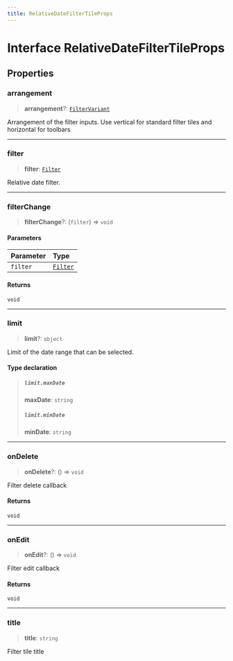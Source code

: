 ```yaml
---
title: RelativeDateFilterTileProps
---
```


# Interface RelativeDateFilterTileProps

## Properties

### arrangement

> **arrangement**?: [`FilterVariant`](../type-aliases/type-alias.FilterVariant.md)

Arrangement of the filter inputs. Use vertical for standard filter tiles and horizontal for toolbars

***

### filter

> **filter**: [`Filter`](../../sdk-data/interfaces/interface.Filter.md)

Relative date filter.

***

### filterChange

> **filterChange**?: (`filter`) => `void`

#### Parameters

| Parameter | Type |
| :------ | :------ |
| `filter` | [`Filter`](../../sdk-data/interfaces/interface.Filter.md) |

#### Returns

`void`

***

### limit

> **limit**?: `object`

Limit of the date range that can be selected.

#### Type declaration

> ##### `limit.maxDate`
>
> **maxDate**: `string`
>
> ##### `limit.minDate`
>
> **minDate**: `string`
>
>

***

### onDelete

> **onDelete**?: () => `void`

Filter delete callback

#### Returns

`void`

***

### onEdit

> **onEdit**?: () => `void`

Filter edit callback

#### Returns

`void`

***

### title

> **title**: `string`

Filter tile title
